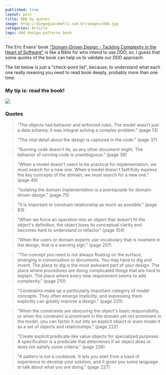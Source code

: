 ```yaml
---
published: true
layout: post
title: DDD by quotes
image: http://diegogiacomelli.com.br/images/ddd.jpg
categories: Article
tags: ddd design-patterns book
---
```


The Eric Evans' book ["Domain-Driven Design - Tackling Complexity in the Heart of Software"](http://amzn.to/2aygz2G) is like a Bible for who intend to use DDD, so, I guess that some quotes of the book can help us to validate our DDD approach.

The list below is just a "check-point list", because, to understand what each one really meaning you need to read book deeply, probably more than one time.

### My tip is: read the book!
![](../images/ddd.jpg)

### Quotes
> "The objects had behavior and enforced rules. The model wasn't just a data schema; it was integral solving a complex problem." (page 13)

> "The vital detail about the design is captured in the code." (page 37)

> "Running code doesn't lie, as any other document might. The behavior of running code is unambiguous." (page 38)

> "When a model doesn't seem to be practical for implementation, we must search for a new one. When a model doesn't faithfully express the key concepts of the domain, we must search for a new one." (page 49)

> "Isolating the domain implementation is a prerequisite for domain-driven design." (page 75)

> "It is important to constrain relationship as much as possible." (page 83)

> "When we force an operation into an object that doesn't fit the object's definition, the object loses its conceptual clarity and becomes hard to understand or refactor" (page 104)

> "When the users or domain experts use vocabulary that is nowhere in the design, that is a warning sign." (page 207)

> "The concept you need is not always floating on the surface, emerging in conversation or documents. You may have to dig and invent. The place to dig is the most awkward part of your design. The place where procedures are doing complicated things that are hard to explain. The place where every new requirement seems to add complexity." (page 210)

> "Constraints make up a particularly important category of model concepts. They often emerge implicitly, and expressing them explicitly can greatly improve a design." (page 220)

> "When the constraints are obscuring the object's basic responsibility, or when the constraint is prominent in the domain yet not prominent in the model, you can factor it out into an explicit object or even model it as a set of objects and relationships." (page 222)

> "Create explicit predicate-like value objects for specialized purposes. A specification is a predicate that determines if an object does or does not satisfy some criteria." (page 226)

> "A pattern is not a cookbook. It lets you start from a base of experience to develop your solution, and it gives you some language to talk about what you are doing." (page 227)
